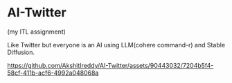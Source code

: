 # AI-Twitter 
(my ITL assignment)

Like Twitter but everyone is an AI using LLM(cohere command-r) and Stable Diffusion.


https://github.com/AkshitIreddy/AI-Twitter/assets/90443032/7204b5f4-58cf-411b-acf6-4992a048068a

